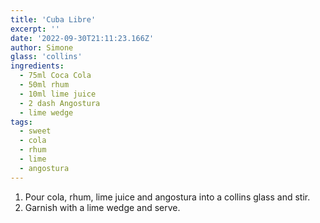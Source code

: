 ```yaml
---
title: 'Cuba Libre'
excerpt: ''
date: '2022-09-30T21:11:23.166Z'
author: Simone
glass: 'collins'
ingredients:
  - 75ml Coca Cola
  - 50ml rhum
  - 10ml lime juice
  - 2 dash Angostura
  - lime wedge
tags:
  - sweet
  - cola
  - rhum
  - lime
  - angostura
---
```


1. Pour cola, rhum, lime juice and angostura into a collins glass and stir.
1. Garnish with a lime wedge and serve.
